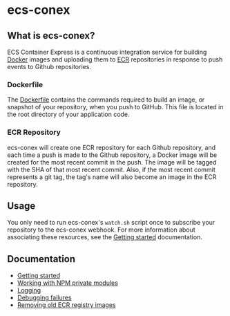 # ecs-conex

## What is ecs-conex?

ECS Container Express is a continuous integration service for building [Docker](https://www.docker.com/) images and uploading them to [ECR](https://aws.amazon.com/ecr/) repositories in response to push events to Github repositories.

### Dockerfile

The [Dockerfile](https://docs.docker.com/engine/reference/builder/) contains the commands required to build an image, or snapshot of your repository, when you push to GitHub. This file is located in the root directory of your application code.

### ECR Repository

ecs-conex will create one ECR repository for each Github repository, and each time a push is made to the Github repository, a Docker image will be created for the most recent commit in the push. The image will be tagged with the SHA of that most recent commit. Also, if the most recent commit represents a git tag, the tag's name will also become an image in the ECR repository.

## Usage

You only need to run ecs-conex's `watch.sh` script once to subscribe your repository to the ecs-conex webhook. For more information about associating these resources, see the [Getting started](./docs/getting-started.md) documentation.

## Documentation

- [Getting started](./docs/getting-started.md)
- [Working with NPM private modules](./docs/npm.md)
- [Logging](./docs/logging.md)
- [Debugging failures](./docs/debugging-failures.md)
- [Removing old ECR registry images](./docs/removing-images.md)
